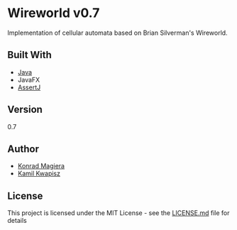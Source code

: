 # Wireworld  v0.7

Implementation of cellular automata based on Brian Silverman's Wireworld.

## Built With

* [Java](https://java.com/)
* JavaFX
* [AssertJ](http://joel-costigliola.github.io/assertj/)


## Version

0.7

## Author

* [Konrad Magiera](https://github.com/KonradMagiera)
* [Kamil Kwapisz](https://github.com/KamilKwapisz)

## License

This project is licensed under the MIT License - see the [LICENSE.md](LICENSE) file for details

